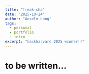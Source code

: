 ```yaml
---
title: "freak-cha"
date: "2025-10-24"
author: "Anselm Long"
tags:
  - personal
  - portfolio
  - intro
excerpt: "hackharvard 2025 winner!!"
---
```


# to be written...
